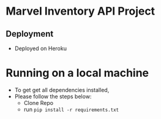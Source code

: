 # Marvel Inventory API Project

## Deployment 
- Deployed on Heroku

# Running on a local machine
- To get get all dependencies installed,
- Please follow the steps below:
    - Clone Repo
    - run `pip install -r requirements.txt`
    